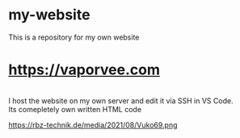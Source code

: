 # my-website
This is a repository for my own website <h1><b>https://vaporvee.com</b></h1><br>
I host the website on my own server and edit it via SSH in VS Code.<br>
Its comepletely own written HTML code

https://rbz-technik.de/media/2021/08/Vuko69.png
